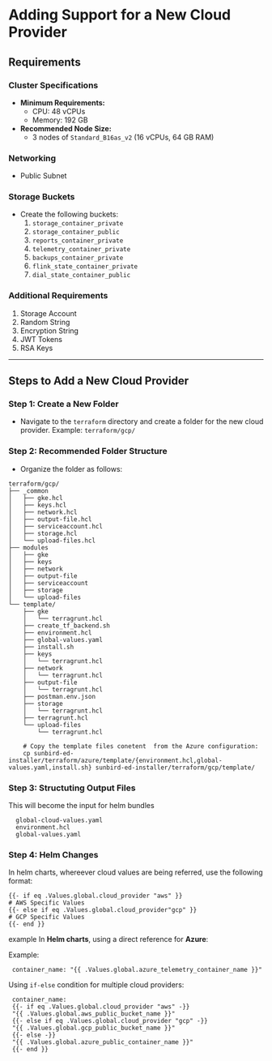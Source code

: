 # Adding Support for a New Cloud Provider

## Requirements

### Cluster Specifications
- **Minimum Requirements:**
  - CPU: 48 vCPUs
  - Memory: 192 GB
- **Recommended Node Size:**
  - 3 nodes of `Standard_B16as_v2` (16 vCPUs, 64 GB RAM)

 ### Networking
  - Public Subnet  

### Storage Buckets
- Create the following buckets:
  1. `storage_container_private`
  2. `storage_container_public`
  3. `reports_container_private`
  4. `telemetry_container_private`
  5. `backups_container_private`
  6. `flink_state_container_private`
  7. `dial_state_container_public`

### Additional Requirements
1. Storage Account
2. Random String
3. Encryption String
4. JWT Tokens
5. RSA Keys

---

## Steps to Add a New Cloud Provider

### Step 1: Create a New Folder
- Navigate to the `terraform` directory and create a folder for the new cloud provider.
  Example: `terraform/gcp/`

### Step 2: Recommended Folder Structure
- Organize the folder as follows:
```plaintext
terraform/gcp/
├── _common
│   ├── gke.hcl
│   ├── keys.hcl
│   ├── network.hcl
│   ├── output-file.hcl
│   ├── serviceaccount.hcl
│   ├── storage.hcl
│   └── upload-files.hcl
├── modules
│   ├── gke
│   ├── keys
│   ├── network
│   ├── output-file
│   ├── serviceaccount
│   ├── storage
│   └── upload-files
└── template/
    ├── gke
    │   └── terragrunt.hcl
    ├── create_tf_backend.sh
    ├── environment.hcl
    ├── global-values.yaml
    ├── install.sh
    ├── keys
    │   └── terragrunt.hcl
    ├── network
    │   └── terragrunt.hcl
    ├── output-file
    │   └── terragrunt.hcl
    ├── postman.env.json
    ├── storage
    │   └── terragrunt.hcl
    ├── terragrunt.hcl
    └── upload-files
        └── terragrunt.hcl

    # Copy the template files conetent  from the Azure configuration:
    cp sunbird-ed-installer/terraform/azure/template/{environment.hcl,global-values.yaml,install.sh} sunbird-ed-installer/terraform/gcp/template/
```
 
 ### Step 3: Structuting Output Files
This will become the input for helm bundles
```
  global-cloud-values.yaml
  environment.hcl
  global-values.yaml 
  ```

### Step 4: Helm Changes


In helm charts, whereever cloud values are being referred, use the following format:
```
{{- if eq .Values.global.cloud_provider "aws" }}
# AWS Specific Values
{{- else if eq .Values.global.cloud_provider"gcp" }}
# GCP Specific Values
{{- end }}
```

 example
 In **Helm charts**, using a direct reference for **Azure**:

 Example:
 
    
     container_name: "{{ .Values.global.azure_telemetry_container_name }}"
     
 
 Using `if-else` condition for multiple cloud providers:
 
    
     container_name: 
     {{- if eq .Values.global.cloud_provider "aws" -}}
     "{{ .Values.global.aws_public_bucket_name }}"
     {{- else if eq .Values.global.cloud_provider "gcp" -}}
     "{{ .Values.global.gcp_public_bucket_name }}"
     {{- else -}}
     "{{ .Values.global.azure_public_container_name }}"
     {{- end }}
     

     

